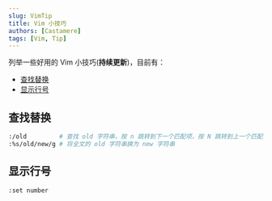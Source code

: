 ```yaml
---
slug: VimTip
title: Vim 小技巧
authors: [Castamere]
tags: [Vim, Tip]
---
```


列举一些好用的 Vim 小技巧(**持续更新**)，目前有：

- [查找替换](/blog/VimTip#查找替换)
- [显示行号](/blog/VimTip#显示行号)

<!--truncate-->

## 查找替换

```bash
:/old         # 查找 old 字符串，按 n 跳转到下一个匹配项，按 N 跳转到上一个匹配项
:%s/old/new/g # 将全文的 old 字符串换为 new 字符串
```

## 显示行号

```bash
:set number
```
